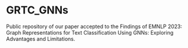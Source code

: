 # GRTC_GNNs
Public repository of our paper accepted to the Findings of EMNLP 2023: Graph Representations for Text Classification Using GNNs: Exploring Advantages and Limitations.
